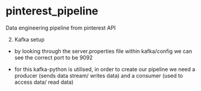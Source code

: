 # pinterest_pipeline
Data engineering pipeline from pinterest API


2. Kafka setup

- by looking through the server.properties file within kafka/config we can see the correct port to be 9092

- for this kafka-python is utilised, in order to create our pipeline we need a producer (sends data stream/ writes data) and a consumer (used to access data/ read data)


